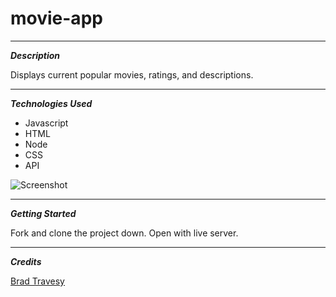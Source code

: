 # movie-app


---

**_Description_**

Displays current popular movies, ratings, and descriptions.

---

**_Technologies Used_**

- Javascript
- HTML
- Node
- CSS
- API

![Screenshot](screenshot.png)

---

**_Getting Started_**

Fork and clone the project down. Open with live server.

---

**_Credits_**

[Brad Travesy](udemy.com)
